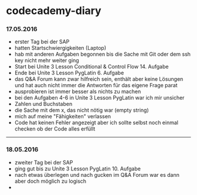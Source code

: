 # codecademy-diary
### 17.05.2016
 * erster Tag bei der SAP
  * hatten Startschwiergigkeiten (Laptop)
  * hab mit anderen Aufgaben begonnen bis die Sache mit Git oder dem ssh key nicht mehr weiter ging 
 * Start bei Unite 3 Lesson Conditional & Control Flow 14. Aufgabe
 * Ende bei Unite 3 Lesson PygLatin 6. Aufgabe
 * das Q&A Forum kann zwar hilfreich sein, enthält aber keine Lösungen und hat auch nicht immer die Antworten für das eigene Frage parat
 * ausprobieren ist immer besser als nichts zu machen 
 * bei den Aufgaben 4-6 in Unite 3 Lesson PygLatin war ich mir unsicher 
  * Zahlen und Buchstaben
  * die Sache mit dem x, das nicht nötig war (empty string)
  * mich auf meine "Fähigkeiten" verlassen 
   * Code hat keinen Fehler angezeigt aber ich sollte selbst noch einmal checken ob der Code alles erfüllt 

--------------------------------------------------------------------------------------------------------------------
### 18.05.2016
  * zweiter Tag bei der SAP
  * ging gut bis zu Unite 3 Lesson PygLatin 10. Aufgabe 
   * nach etwas überlegen und nach gucken im Q&A Forum war es dann aber doch möglich zu logisch 
  * 

